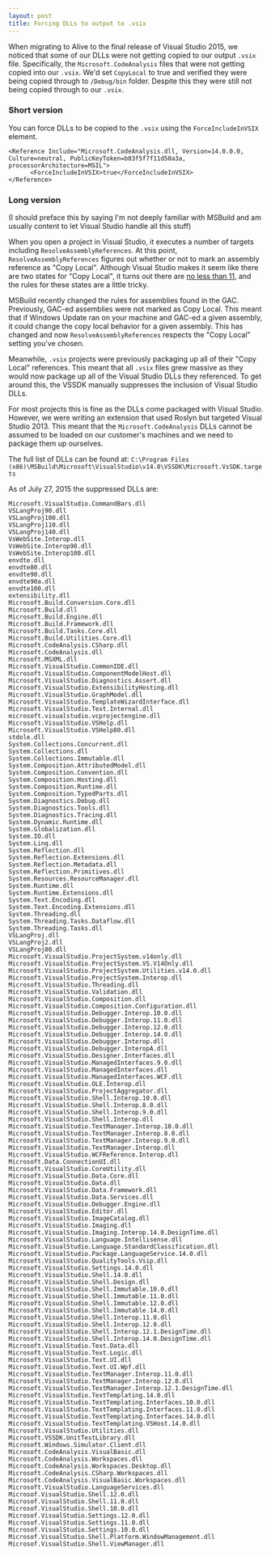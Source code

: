 ```yaml
---
layout: post
title: Forcing DLLs to output to .vsix 
---
```


When migrating to Alive to the final release of Visual Studio 2015, we noticed that some of our DLLs were not getting copied to our output `.vsix` file. Specifically, the `Microsoft.CodeAnalysis` files that were not getting copied into our `.vsix`. We'd set `CopyLocal` to true and verified they were being copied through to `/Debug/bin` folder. Despite this they were still not being copied through to our `.vsix`.

### Short version

You can force DLLs to be copied to the `.vsix` using the `ForceIncludeInVSIX` element.

```
<Reference Include="Microsoft.CodeAnalysis.dll, Version=14.0.0.0, Culture=neutral, PublicKeyToken=b03f5f7f11d50a3a, processorArchitecture=MSIL">
      <ForceIncludeInVSIX>true</ForceIncludeInVSIX>
</Reference>
```

### Long version

(I should preface this by saying I'm not deeply familiar with MSBuild and am usually content to let Visual Studio handle all this stuff)

When you open a project in Visual Studio, it executes a number of targets including `ResolveAssemblyReferences`. At this point, `ResolveAssemblyReferences` figures out whether or not to mark an assembly reference as "Copy Local". Although Visual Studio makes it seem like there are two states for "Copy Local", it turns out there are [no less than 11](https://github.com/Microsoft/msbuild/blob/1510d9a8cf346f01919c5b9545ef0b1a25bfbe9d/src/XMakeTasks/AssemblyDependency/CopyLocalState.cs), and the rules for these states are a little tricky.

MSBuild recently changed the rules for assemblies found in the GAC. Previously, GAC-ed assemblies were not marked as Copy Local. This meant that if Windows Update ran on your machine and GAC-ed a given assembly, it could change the copy local behavior for a given assembly. This has changed and now `ResolveAssemblyReferences` respects the "Copy Local" setting you've chosen. 

Meanwhile, `.vsix` projects were previously packaging up all of their "Copy Local" references. This meant that all `.vsix` files grew massive as they would now package up all of the Visual Studio DLLs they referenced. To get around this, the VSSDK manually suppresses the inclusion of Visual Studio DLLs.

For most projects this is fine as the DLLs come packaged with Visual Studio. However, we were writing an extension that used Roslyn but targeted Visual Studio 2013. This meant that the `Microsoft.CodeAnalysis` DLLs cannot be assumed to be loaded on our customer's machines and we need to package them up ourselves.

The full list of DLLs can be found at: `C:\Program Files (x86)\MSBuild\Microsoft\VisualStudio\v14.0\VSSDK\Microsoft.VsSDK.targets`

As of July 27, 2015 the suppressed DLLs are:

```
Microsoft.VisualStudio.CommandBars.dll
VSLangProj90.dll
VSLangProj100.dll
VSLangProj110.dll
VSLangProj140.dll
VsWebSite.Interop.dll
VsWebSite.Interop90.dll
VsWebSite.Interop100.dll
envdte.dll
envdte80.dll
envdte90.dll
envdte90a.dll
envdte100.dll
extensibility.dll
Microsoft.Build.Conversion.Core.dll
Microsoft.Build.dll
Microsoft.Build.Engine.dll
Microsoft.Build.Framework.dll
Microsoft.Build.Tasks.Core.dll
Microsoft.Build.Utilities.Core.dll
Microsoft.CodeAnalysis.CSharp.dll
Microsoft.CodeAnalysis.dll
Microsoft.MSXML.dll
Microsoft.VisualStudio.CommonIDE.dll
Microsoft.VisualStudio.ComponentModelHost.dll
Microsoft.VisualStudio.Diagnostics.Assert.dll
Microsoft.VisualStudio.ExtensibilityHosting.dll
Microsoft.VisualStudio.GraphModel.dll
Microsoft.VisualStudio.TemplateWizardInterface.dll
Microsoft.VisualStudio.Text.Internal.dll
microsoft.visualstudio.vcprojectengine.dll
Microsoft.VisualStudio.VSHelp.dll
Microsoft.VisualStudio.VSHelp80.dll
stdole.dll
System.Collections.Concurrent.dll
System.Collections.dll
System.Collections.Immutable.dll
System.Composition.AttributedModel.dll
System.Composition.Convention.dll
System.Composition.Hosting.dll
System.Composition.Runtime.dll
System.Composition.TypedParts.dll
System.Diagnostics.Debug.dll
System.Diagnostics.Tools.dll
System.Diagnostics.Tracing.dll
System.Dynamic.Runtime.dll
System.Globalization.dll
System.IO.dll
System.Linq.dll
System.Reflection.dll
System.Reflection.Extensions.dll
System.Reflection.Metadata.dll
System.Reflection.Primitives.dll
System.Resources.ResourceManager.dll
System.Runtime.dll
System.Runtime.Extensions.dll
System.Text.Encoding.dll
System.Text.Encoding.Extensions.dll
System.Threading.dll
System.Threading.Tasks.Dataflow.dll
System.Threading.Tasks.dll
VSLangProj.dll
VSLangProj2.dll
VSLangProj80.dll
Microsoft.VisualStudio.ProjectSystem.v14only.dll
Microsoft.VisualStudio.ProjectSystem.VS.V14Only.dll
Microsoft.VisualStudio.ProjectSystem.Utilities.v14.0.dll
Microsoft.VisualStudio.ProjectSystem.Interop.dll
Microsoft.VisualStudio.Threading.dll
Microsoft.VisualStudio.Validation.dll
Microsoft.VisualStudio.Composition.dll
Microsoft.VisualStudio.Composition.Configuration.dll
Microsoft.VisualStudio.Debugger.Interop.10.0.dll
Microsoft.VisualStudio.Debugger.Interop.11.0.dll
Microsoft.VisualStudio.Debugger.Interop.12.0.dll
Microsoft.VisualStudio.Debugger.Interop.14.0.dll
Microsoft.VisualStudio.Debugger.Interop.dll
Microsoft.VisualStudio.Debugger.InteropA.dll
Microsoft.VisualStudio.Designer.Interfaces.dll
Microsoft.VisualStudio.ManagedInterfaces.9.0.dll
Microsoft.VisualStudio.ManagedInterfaces.dll
Microsoft.VisualStudio.ManagedInterfaces.WCF.dll
Microsoft.VisualStudio.OLE.Interop.dll
Microsoft.VisualStudio.ProjectAggregator.dll
Microsoft.VisualStudio.Shell.Interop.10.0.dll
Microsoft.VisualStudio.Shell.Interop.8.0.dll
Microsoft.VisualStudio.Shell.Interop.9.0.dll
Microsoft.VisualStudio.Shell.Interop.dll
Microsoft.VisualStudio.TextManager.Interop.10.0.dll
Microsoft.VisualStudio.TextManager.Interop.8.0.dll
Microsoft.VisualStudio.TextManager.Interop.9.0.dll
Microsoft.VisualStudio.TextManager.Interop.dll
Microsoft.VisualStudio.WCFReference.Interop.dll
Microsoft.Data.ConnectionUI.dll
Microsoft.VisualStudio.CoreUtility.dll
Microsoft.VisualStudio.Data.Core.dll
Microsoft.VisualStudio.Data.dll
Microsoft.VisualStudio.Data.Framework.dll
Microsoft.VisualStudio.Data.Services.dll
Microsoft.VisualStudio.Debugger.Engine.dll
Microsoft.VisualStudio.Editor.dll
Microsoft.VisualStudio.ImageCatalog.dll
Microsoft.VisualStudio.Imaging.dll
Microsoft.VisualStudio.Imaging.Interop.14.0.DesignTime.dll
Microsoft.VisualStudio.Language.Intellisense.dll
Microsoft.VisualStudio.Language.StandardClassification.dll
Microsoft.VisualStudio.Package.LanguageService.14.0.dll
Microsoft.VisualStudio.QualityTools.Vsip.dll
Microsoft.VisualStudio.Settings.14.0.dll
Microsoft.VisualStudio.Shell.14.0.dll
Microsoft.VisualStudio.Shell.Design.dll
Microsoft.VisualStudio.Shell.Immutable.10.0.dll
Microsoft.VisualStudio.Shell.Immutable.11.0.dll
Microsoft.VisualStudio.Shell.Immutable.12.0.dll
Microsoft.VisualStudio.Shell.Immutable.14.0.dll
Microsoft.VisualStudio.Shell.Interop.11.0.dll
Microsoft.VisualStudio.Shell.Interop.12.0.dll
Microsoft.VisualStudio.Shell.Interop.12.1.DesignTime.dll
Microsoft.VisualStudio.Shell.Interop.14.0.DesignTime.dll
Microsoft.VisualStudio.Text.Data.dll
Microsoft.VisualStudio.Text.Logic.dll
Microsoft.VisualStudio.Text.UI.dll
Microsoft.VisualStudio.Text.UI.Wpf.dll
Microsoft.VisualStudio.TextManager.Interop.11.0.dll
Microsoft.VisualStudio.TextManager.Interop.12.0.dll
Microsoft.VisualStudio.TextManager.Interop.12.1.DesignTime.dll
Microsoft.VisualStudio.TextTemplating.14.0.dll
Microsoft.VisualStudio.TextTemplating.Interfaces.10.0.dll
Microsoft.VisualStudio.TextTemplating.Interfaces.11.0.dll
Microsoft.VisualStudio.TextTemplating.Interfaces.14.0.dll
Microsoft.VisualStudio.TextTemplating.VSHost.14.0.dll
Microsoft.VisualStudio.Utilities.dll
Microsoft.VSSDK.UnitTestLibrary.dll
Microsoft.Windows.Simulator.Client.dll
Microsoft.CodeAnalysis.VisualBasic.dll
Microsoft.CodeAnalysis.Workspaces.dll
Microsoft.CodeAnalysis.Workspaces.Desktop.dll
Microsoft.CodeAnalysis.CSharp.Workspaces.dll
Microsoft.CodeAnalysis.VisualBasic.Workspaces.dll
Microsoft.VisualStudio.LanguageServices.dll
Microsof.VisualStudio.Shell.12.0.dll
Microsof.VisualStudio.Shell.11.0.dll
Microsof.VisualStudio.Shell.10.0.dll
Microsof.VisualStudio.Settings.12.0.dll
Microsof.VisualStudio.Settings.11.0.dll
Microsof.VisualStudio.Settings.10.0.dll
Microsof.VisualStudio.Shell.Platform.WindowManagement.dll
Microsof.VisualStudio.Shell.ViewManager.dll
```
